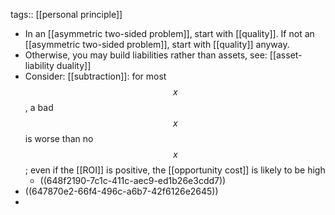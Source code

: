 tags:: [[personal principle]]

- In an [[asymmetric two-sided problem]], start with [[quality]]. If not an [[asymmetric two-sided problem]], start with [[quality]] anyway.
- Otherwise, you may build liabilities rather than assets, see: [[asset-liability duality]]
- Consider: [[subtraction]]: for most $$x$$, a bad $$x$$ is worse than no $$x$$; even if the [[ROI]] is positive, the [[opportunity cost]] is likely to be high
	- ((648f2190-7c1c-411c-aec9-ed1b26e3cdd7))
- ((647870e2-66f4-496c-a6b7-42f6126e2645))
-